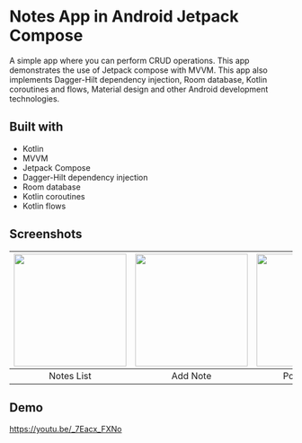 # Notes App in Android Jetpack Compose
A simple app where you can perform CRUD operations. This app demonstrates the use of Jetpack compose with MVVM. This app also implements Dagger-Hilt dependency injection, Room database, Kotlin coroutines and flows, Material design and other Android development technologies.

## Built with
- Kotlin
- MVVM
- Jetpack Compose
- Dagger-Hilt dependency injection
- Room database
- Kotlin coroutines
- Kotlin flows

## Screenshots
| <img src="https://github.com/carlodips/Notes-Compose/assets/43329672/378bb465-062e-482a-b1bf-c259aca30560" width="200"/> |<img src="https://github.com/carlodips/Notes-Compose/assets/43329672/8f30b8b5-5367-4cf5-9c05-563c6cb2e39d" width="200"/> |<img src="https://github.com/carlodips/Notes-Compose/assets/43329672/07c31fa2-70f7-44e5-ab13-244fa19e89bd" width="200"/> |<img src="https://github.com/carlodips/Notes-Compose/assets/43329672/411b6df4-e909-4444-8f53-e515e40fca7e" width="200"/> |<img src="https://github.com/carlodips/Notes-Compose/assets/43329672/4696f281-0206-40d2-9745-3204c0662307" width="200"/> |
| :--: | :--: | :--: | :--: | :--: |
|Notes List|Add Note|Pop-up Menu|Edit Note|Delete Prompt|

## Demo
https://youtu.be/_7Eacx_FXNo
